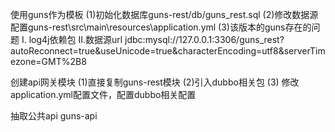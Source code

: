 使用guns作为模板
(1)初始化数据库guns-rest/db/guns_rest.sql
(2)修改数据源配置guns-rest\src\main\resources\application.yml
(3)该版本的guns存在的问题
   I. log4j依赖包
   II.数据源url 
   jdbc:mysql://127.0.0.1:3306/guns_rest?autoReconnect=true&useUnicode=true&characterEncoding=utf8&serverTimezone=GMT%2B8
   

   
创建api网关模块
(1)直接复制guns-rest模块
(2)引入dubbo相关包
(3) 修改application.yml配置文件，配置dubbo相关配置



抽取公共api
guns-api
